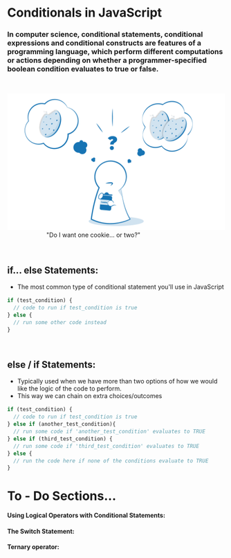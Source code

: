 # Conditionals in JavaScript

### In computer science, conditional statements, conditional expressions and conditional constructs are features of a programming language, which perform different computations or actions depending on whether a programmer-specified boolean condition evaluates to true or false.

&nbsp;

![Conditional Choice](./img/cookie-choice-small.PNG)
&nbsp; &nbsp; &nbsp; &nbsp; &nbsp; &nbsp; &nbsp; &nbsp; &nbsp; &nbsp; &nbsp; &nbsp;"Do I want one cookie... or two?"

&nbsp; 
&nbsp; 

## if... else Statements:
- The most common type of conditional statement you'll use in JavaScript 


```javascript
if (test_condition) {
  // code to run if test_condition is true
} else {
  // run some other code instead
}
```

&nbsp; 

## else / if Statements:
- Typically used when we have more than two options of how we would like the logic of the code to perform.
- This way we can chain on extra choices/outcomes

```javascript
if (test_condition) {
  // code to run if test_condition is true
} else if (another_test_condition){
  // run some code if 'another_test_condition' evaluates to TRUE
} else if (third_test_condition) {
  // run some code if 'third_test_condition' evaluates to TRUE
} else {
  // run the code here if none of the conditions evaluate to TRUE
}
```

#
# To - Do Sections...

#### Using Logical Operators with Conditional Statements:

#### The Switch Statement:

#### Ternary operator:


